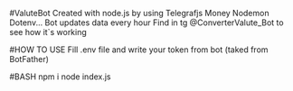 #ValuteBot
Created with node.js by using Telegrafjs Money Nodemon Dotenv... Bot updates data every hour Find in tg @ConverterValute_Bot to see how it`s working

#HOW TO USE
Fill .env file and write your token from bot (taked from BotFather)

#BASH
npm i node index.js